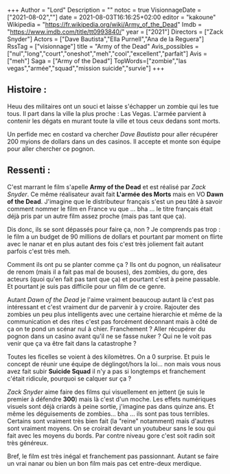 +++
Author = "Lord"
Description = ""
notoc = true
VisionnageDate = ["2021-08-02",""]
date = 2021-08-03T16:16:25+02:00
editor = "kakoune"
Wikipedia = "https://fr.wikipedia.org/wiki/Army_of_the_Dead"
Imdb = "https://www.imdb.com/title/tt0993840/"
year = ["2021"]
Directors = ["Zack Snyder"]
Actors = ["Dave Bautista","Ella Purnell","Ana de la Reguera"]
RssTag = ["visionnage"]
title = "Army of the Dead"
Avis_possibles = ["nul","long","court","oneshot","meh","cool","excellent","parfait"]
Avis = ["meh"] 
Saga = ["Army of the Dead"]
TopWords=["zombie","las vegas","armée","squad","mission suicide","survie"]
+++
## Histoire : 
Heuu des militaires ont un souci et laisse s'échapper un zombie qui les tue tous.
Il part dans la ville la plus proche : Las Vegas.
L'armée parvient à contenir les dégats en murant toute la ville et tous ceux dedans sont morts.

Un perfide mec en costard va chercher *Dave Bautista* pour aller récupérer 200 myions de dollars dans un des casinos.
Il accepte et monte son équipe pour aller chercher ce pognon.

## Ressenti :
C'est marrant le film s'apelle **Army of the Dead** et est réalisé par *Zack Snyder*.
Ce même réalisateur avait fait **L'armée des Morts** mais en VO **Dawn of the Dead**.
J'imagine que le distributeur français s'est un peu tâté à savoir comment nommer le film en France vu que … bha … le titre français était déjà pris par un autre film assez proche (mais pas tant que ça).

Dis donc, ils se sont dépassés pour faire ça, non ?
Je comprends pas trop : le film a un budget de 90 millions de dollars et pourtant par moment on flirte avec le nanar et en plus autant des fois c'est très joliement fait autant parfois c'est très meh.

Comment ils ont pu se planter comme ça ?
Ils ont du pognon, un réalisateur de renom (mais il a fait pas mal de bouses), des zombies, du gore, des acteurs (quoi qu'en fait pas tant que ça) et pourtant c'est à peine passable.
Et pourtant je suis pas difficile pour un film de ce genre.

Autant *Dawn of the Dead* je l'aime vraiment beaucoup autant là c'est pas intéressant et c'est vraiment dur de parvenir à y croire.
Rajouter des zombies un peu plus intelligents avec une certaine hierarchie et même de la communication et des rites c'est pas forcément déconnant mais à côté de ça on te pond un scénar nul à chier.
Franchement ?
Aller récupérer du pognon dans un casino avant qu'il ne se fasse nuker ?
Qui ne le voit pas venir que ça va être fait dans la catastrophe ?

Toutes les ficelles se voient à des kilomètres.
On a 0 surprise.
Et puis le concept de réunir une équipe de déglingot/hors la loi… non mais vous nous avez fait subir **Suicide Squad** il n'y a pas si longtemps et franchement c'était ridicule, pourquoi se calquer sur ça ?

*Zack Snyder* aime faire des films qui visuellement en jettent (je suis le premier à défendre **300**) mais là c'est d'un moche.
Les effets numériques visuels sont déjà criards à peine sortie, j'imagine pas dans quinze ans.
Et même les déguisements de zombies… bha … ils sont pas tous terribles.
Certains sont vraiment très bien fait (la "reine" notamment) mais d'autres sont vraiment moyens.
On se croirait devant un youtubeur sans le sou qui fait avec les moyens du bords.
Par contre niveau gore c'est soit radin soit très généreux.

Bref, le film est très inégal et franchement pas passionnant.
Autant se faire un vrai nanar ou bien un bon film mais pas cet entre-deux merdique.
